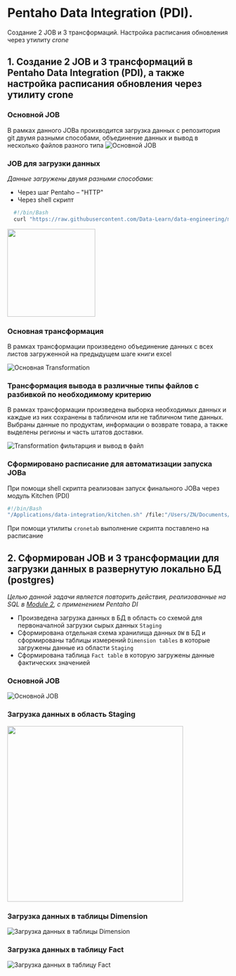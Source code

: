 # Pentaho Data Integration (PDI).
Создание 2 JOB и 3 трансформаций. Настройка расписания обновления через утилиту _crone_


## 1. Создание 2 JOB и 3 трансформаций в Pentaho Data Integration (PDI), а также настройка расписания обновления через утилиту crone

### Основной JOB
В рамках данного JOBа проихводится загрузка данных с репозитория git двумя разными способами, объединение данных и вывод в несколько файлов разного типа
![Основной JOB](https://github.com/ReIZzz/DE-101/blob/main/Module_4/4.4_introduction_pentaho/JOBs_add_Transformation/img/final_job.png)


### JOB для загрузки данных
*Данные загружены двумя разными способами:*
- Через шаг Pentaho – "HTTP"
- Через shell скрипт
```bash
  #!/bin/Bash
  curl "https://raw.githubusercontent.com/Data-Learn/data-engineering/master/DE-101%20Modules/Module01/DE%20-%20101%20Lab%201.1/Sample%20-%20Superstore.xls" --output /Users/ZN/Documents/GitHub/DE-101/Module_4/4.4_introduction_pentaho/Data/sample-superstore-shell.csv
  ```
<img src="https://github.com/ReIZzz/DE-101/blob/main/Module_4/4.4_introduction_pentaho/JOBs_add_Transformation/img/job_download_samplestore.png" width = "200">

### Основная трансформация
В рамках трансформации произведено объединение данных с всех листов загруженной на предыдущем шаге книги excel

![Основная Transformation](https://github.com/ReIZzz/DE-101/blob/main/Module_4/4.4_introduction_pentaho/JOBs_add_Transformation/img/transformation_general.png)

### Трансформация вывода в различные типы файлов с разбивкой по необходимому критерию
В рамках трансформации произведена выборка необходимых данных и каждые из них сохранены в табличном или не табличном типе данных. Выбраны данные по продуктам, информации о возврате товара, а также выделены регионы и часть штатов доставки.

![Transformation фильтарция и вывод в файл](https://github.com/ReIZzz/DE-101/blob/main/Module_4/4.4_introduction_pentaho/JOBs_add_Transformation/img/transformation_for_task.png)

### Сформировано расписание для автоматизации запуска JOBа
При помощи shell скрипта реализован запуск финального JOBа через модуль Kitchen (PDI)

```bash
#!/bin/Bash
"/Applications/data-integration/kitchen.sh" /file:"/Users/ZN/Documents/GitHub/DE-101/Module_4/4.4_introduction_pentaho/JOBs_add_Transformation/final_job.kjb" /level:Basic
```
При помощи утилиты ```cronetab``` выполнение скрипта поставлено на расписание


## 2. Сформирован JOB и 3 трансформации для загрузки данных в развернутую локально БД (postgres)
*Целью данной задачи является повторить действия, реализованные на SQL в [Module 2](https://github.com/ReIZzz/DE-101/tree/main/Module%202#создание-модели-данных-в-sqldbm-для-формирования-новой-схемы-хранения-данных "Создание модели DW и загрузка данных из Staging"), с применением Pentaho DI*
- Произведена загрузка данных в БД в область со схемой для первоначалной загрузки сырых данных ```Staging```
- Сформирована отдельная схема хранилища данных ```DW``` в БД и сформированы таблицы измерений ```Dimension tables``` в которые загружены данные из области ```Staging```
- Сформирована таблица ```Fact table``` в которую загружены данные фактических значенией

### Основной JOB
![Основной JOB](https://github.com/ReIZzz/DE-101/blob/main/Module_4/4.4_introduction_pentaho/Lab_4.4/img/Pentaho%20Job.png)

### Загрузка данных в область Staging
<img src="https://github.com/ReIZzz/DE-101/blob/main/Module_4/4.4_introduction_pentaho/Lab_4.4/img/staging%20tables.png"
     width = "400">

### Загрузка данных в таблицы Dimension
![Загрузка данных в таблицы Dimension](https://github.com/ReIZzz/DE-101/blob/main/Module_4/4.4_introduction_pentaho/Lab_4.4/img/dim_tables.png)

### Загрузка данных в таблицу Fact
![Загрузка данных в таблицу Fact](https://github.com/ReIZzz/DE-101/blob/main/Module_4/4.4_introduction_pentaho/Lab_4.4/img/fact_table_sales.png)

